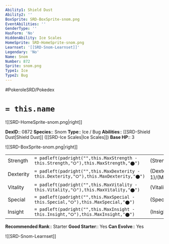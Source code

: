 ```yaml
---
Ability1: Shield Dust
Ability2: ''
BoxSprite: SRD-BoxSprite-snom.png
EventAbilities: ''
GenderType: ''
HasForm: 'No'
HiddenAbility: Ice Scales
HomeSprite: SRD-HomeSprite-snom.png
Learnset: '[[SRD-Snom-Learnset]]'
Legendary: 'No'
Name: Snom
Number: 872
Sprite: snom.png
Type1: Ice
Type2: Bug
---
```


#PokeroleSRD/Pokedex

# `= this.name`

![[SRD-HomeSprite-snom.png|right]]

**DexID**:: 0872
**Species**:: Snom
**Type**:: Ice / Bug
**Abilities**:: [[SRD-Shield Dust|Shield Dust]] ([[SRD-Ice Scales|Ice Scales]])
**Base HP**:: 3

![[SRD-BoxSprite-snom.png|right]]

|           |                                                                                        |                                          |
| --------- | -------------------------------------------------------------------------------------- | ---------------------------------------- |
| Strength  | `= padleft(padright("",this.MaxStrength - this.Strength,"⭘"),this.MaxStrength,"⬤")`    | (Strength::1)/(MaxStrength::3)   |
| Dexterity | `= padleft(padright("",this.MaxDexterity - this.Dexterity,"⭘"),this.MaxDexterity,"⬤")` | (Dexterity:: 1)/(MaxDexterity::3) |
| Vitality  | `= padleft(padright("",this.MaxVitality - this.Vitality,"⭘"),this.MaxVitality,"⬤")`    | (Vitality::1)/(MaxVitality::3)   |
| Special   | `= padleft(padright("",this.MaxSpecial - this.Special,"⭘"),this.MaxSpecial,"⬤")`       | (Special::2)/(MaxSpecial::4)     |
| Insight   | `= padleft(padright("",this.MaxInsight - this.Insight,"⭘"),this.MaxInsight,"⬤")`       | (Insight::1)/(MaxInsight::3)     |

**Recommended Rank**:: Starter
**Good Starter**:: Yes
**Can Evolve**:: Yes

![[SRD-Snom-Learnset]]